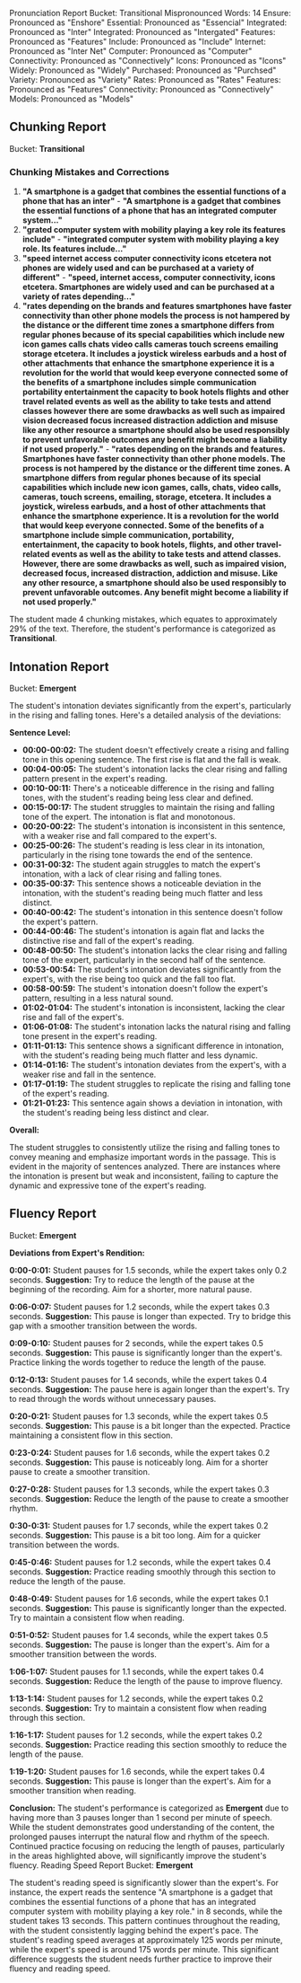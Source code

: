 Pronunciation Report
Bucket: Transitional
Mispronounced Words: 14
Ensure: Pronounced as "Enshore"
Essential: Pronounced as "Essencial"
Integrated: Pronounced as "Inter"
Integrated: Pronounced as "Intergated"
Features: Pronounced as "Features"
Include: Pronounced as "Include"
Internet: Pronounced as "Inter Net"
Computer: Pronounced as "Computer"
Connectivity: Pronounced as "Connectively"
Icons: Pronounced as "Icons"
Widely: Pronounced as "Widely"
Purchased: Pronounced as "Purchsed"
Variety: Pronounced as "Variety"
Rates: Pronounced as "Rates"
Features: Pronounced as "Features"
Connectivity: Pronounced as "Connectively"
Models: Pronounced as "Models"
 ## Chunking Report
Bucket: **Transitional**

### Chunking Mistakes and Corrections
1. **"A smartphone is a gadget that combines the essential functions of a phone that has an inter"**  - **"A smartphone is a gadget that combines the essential functions of a phone that has an integrated computer system..."**
2. **"grated computer system with mobility playing a key role its features include"**  - **"integrated computer system with mobility playing a key role. Its features include..."** 
3. **"speed internet access computer connectivity icons etcetera not phones are widely used and can be purchased at a variety of different"** - **"speed, internet access, computer connectivity, icons etcetera. Smartphones are widely used and can be purchased at a variety of rates depending..."**
4. **"rates depending on the brands and features smartphones have faster connectivity than other phone models the process is not hampered by the distance or the different time zones a smartphone differs from regular phones because of its special capabilities which include new icon games calls chats video calls cameras touch screens emailing storage etcetera. It includes a joystick wireless earbuds and a host of other attachments that enhance the smartphone experience it is a revolution for the world that would keep everyone connected some of the benefits of a smartphone includes simple communication portability entertainment the capacity to book hotels flights and other travel related events as well as the ability to take tests and attend classes however there are some drawbacks as well such as impaired vision decreased focus increased distraction addiction and misuse like any other resource a smartphone should also be used responsibly to prevent unfavorable outcomes any benefit might become a liability if not used properly."** - **"rates depending on the brands and features. Smartphones have faster connectivity than other phone models. The process is not hampered by the distance or the different time zones. A smartphone differs from regular phones because of its special capabilities which include new icon games, calls, chats, video calls, cameras, touch screens, emailing, storage, etcetera. It includes a joystick, wireless earbuds, and a host of other attachments that enhance the smartphone experience. It is a revolution for the world that would keep everyone connected. Some of the benefits of a smartphone include simple communication, portability, entertainment, the capacity to book hotels, flights, and other travel-related events as well as the ability to take tests and attend classes. However, there are some drawbacks as well, such as impaired vision, decreased focus, increased distraction, addiction and misuse. Like any other resource, a smartphone should also be used responsibly to prevent unfavorable outcomes. Any benefit might become a liability if not used properly."**

The student made 4 chunking mistakes, which equates to approximately 29% of the text. Therefore, the student's performance is categorized as **Transitional**. 
## Intonation Report
Bucket: **Emergent**

The student's intonation deviates significantly from the expert's, particularly in the rising and falling tones. Here's a detailed analysis of the deviations:

**Sentence Level:**

* **00:00-00:02:** The student doesn't effectively create a rising and falling tone in this opening sentence. The first rise is flat and the fall is weak. 
* **00:04-00:05:** The student's intonation lacks the clear rising and falling pattern present in the expert's reading.  
* **00:10-00:11:** There's a noticeable difference in the rising and falling tones, with the student's reading being less clear and defined. 
* **00:15-00:17:** The student struggles to maintain the rising and falling tone of the expert. The intonation is flat and monotonous.
* **00:20-00:22:**  The student's intonation is inconsistent in this sentence, with a weaker rise and fall compared to the expert's.
* **00:25-00:26:** The student's reading is less clear in its intonation, particularly in the rising tone towards the end of the sentence.
* **00:31-00:32:** The student again struggles to match the expert's intonation, with a lack of clear rising and falling tones.
* **00:35-00:37:** This sentence shows a noticeable deviation in the intonation, with the student's reading being much flatter and less distinct. 
* **00:40-00:42:**  The student's intonation in this sentence doesn't follow the expert's pattern.  
* **00:44-00:46:**  The student's intonation is again flat and lacks the distinctive rise and fall of the expert's reading.
* **00:48-00:50:** The student's intonation lacks the clear rising and falling tone of the expert, particularly in the second half of the sentence.
* **00:53-00:54:** The student's intonation deviates significantly from the expert's, with the rise being too quick and the fall too flat.
* **00:58-00:59:**  The student's intonation doesn't follow the expert's pattern, resulting in a less natural sound.
* **01:02-01:04:**  The student's intonation is inconsistent, lacking the clear rise and fall of the expert's.
* **01:06-01:08:**  The student's intonation lacks the natural rising and falling tone present in the expert's reading.
* **01:11-01:13:** This sentence shows a significant difference in intonation, with the student's reading being much flatter and less dynamic. 
* **01:14-01:16:** The student's intonation deviates from the expert's, with a weaker rise and fall in the sentence.
* **01:17-01:19:**  The student struggles to replicate the rising and falling tone of the expert's reading.
* **01:21-01:23:** This sentence again shows a deviation in intonation, with the student's reading being less distinct and clear. 

**Overall:**

The student struggles to consistently utilize the rising and falling tones to convey meaning and emphasize important words in the passage. This is evident in the majority of sentences analyzed. There are instances where the intonation is present but weak and inconsistent, failing to capture the dynamic and expressive tone of the expert's reading. 
## Fluency Report
Bucket: **Emergent**

**Deviations from Expert's Rendition:**

**0:00-0:01:** Student pauses for 1.5 seconds, while the expert takes only 0.2 seconds. **Suggestion:** Try to reduce the length of the pause at the beginning of the recording. Aim for a shorter, more natural pause. 

**0:06-0:07:** Student pauses for 1.2 seconds, while the expert takes 0.3 seconds. **Suggestion:** This pause is longer than expected. Try to bridge this gap with a smoother transition between the words.

**0:09-0:10:** Student pauses for 2 seconds, while the expert takes 0.5 seconds. **Suggestion:** This pause is significantly longer than the expert's. Practice linking the words together to reduce the length of the pause.

**0:12-0:13:** Student pauses for 1.4 seconds, while the expert takes 0.4 seconds. **Suggestion:** The pause here is again longer than the expert's. Try to read through the words without unnecessary pauses. 

**0:20-0:21:** Student pauses for 1.3 seconds, while the expert takes 0.5 seconds. **Suggestion:** This pause is a bit longer than the expected. Practice maintaining a consistent flow in this section.

**0:23-0:24:** Student pauses for 1.6 seconds, while the expert takes 0.2 seconds. **Suggestion:**  This pause is noticeably long. Aim for a shorter pause to create a smoother transition.

**0:27-0:28:** Student pauses for 1.3 seconds, while the expert takes 0.3 seconds. **Suggestion:**  Reduce the length of the pause to create a smoother rhythm.

**0:30-0:31:** Student pauses for 1.7 seconds, while the expert takes 0.2 seconds. **Suggestion:** This pause is a bit too long. Aim for a quicker transition between the words.

**0:45-0:46:** Student pauses for 1.2 seconds, while the expert takes 0.4 seconds. **Suggestion:**  Practice reading smoothly through this section to reduce the length of the pause.

**0:48-0:49:** Student pauses for 1.6 seconds, while the expert takes 0.1 seconds. **Suggestion:** This pause is significantly longer than the expected. Try to maintain a consistent flow when reading. 

**0:51-0:52:** Student pauses for 1.4 seconds, while the expert takes 0.5 seconds. **Suggestion:**  The pause is longer than the expert's. Aim for a smoother transition between the words.

**1:06-1:07:** Student pauses for 1.1 seconds, while the expert takes 0.4 seconds. **Suggestion:**  Reduce the length of the pause to improve fluency.

**1:13-1:14:** Student pauses for 1.2 seconds, while the expert takes 0.2 seconds. **Suggestion:**  Try to maintain a consistent flow when reading through this section.

**1:16-1:17:** Student pauses for 1.2 seconds, while the expert takes 0.2 seconds. **Suggestion:**  Practice reading this section smoothly to reduce the length of the pause.

**1:19-1:20:** Student pauses for 1.6 seconds, while the expert takes 0.4 seconds. **Suggestion:**  This pause is longer than the expert's. Aim for a smoother transition when reading.

**Conclusion:** The student's performance is categorized as **Emergent** due to having more than 3 pauses longer than 1 second per minute of speech. While the student demonstrates good understanding of the content, the prolonged pauses interrupt the natural flow and rhythm of the speech. Continued practice focusing on reducing the length of pauses, particularly in the areas highlighted above, will significantly improve the student's fluency. 
Reading Speed Report
Bucket: **Emergent**

The student's reading speed is significantly slower than the expert's.  For instance, the expert reads the sentence "A smartphone is a gadget that combines the essential functions of a phone that has an integrated computer system with mobility playing a key role." in 8 seconds, while the student takes 13 seconds. This pattern continues throughout the reading, with the student consistently lagging behind the expert's pace. The student's reading speed averages at approximately 125 words per minute, while the expert's speed is around 175 words per minute.  This significant difference suggests the student needs further practice to improve their fluency and reading speed. 
